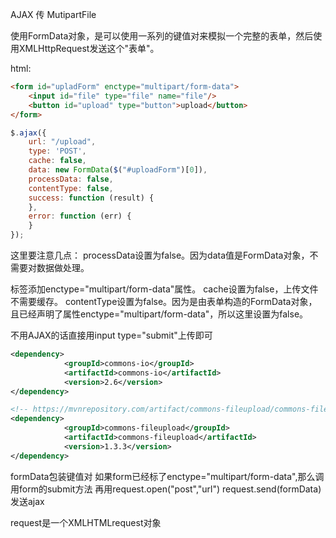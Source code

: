 AJAX 传 MutipartFile

使用FormData对象，是可以使用一系列的键值对来模拟一个完整的表单，然后使用XMLHttpRequest发送这个"表单"。

html:

```html
<form id="upladForm" enctype="multipart/form-data">
    <input id="file" type="file" name="file"/>
    <button id="upload" type="button">upload</button>
</form>
```

```javascript
$.ajax({
    url: "/upload",
    type: 'POST',
    cache: false,
    data: new FormData($("#uploadForm")[0]),
    processData: false,
    contentType: false,
    success: function (result) {
    },
    error: function (err) {
    }
});
```

这里要注意几点：
processData设置为false。因为data值是FormData对象，不需要对数据做处理。

标签添加enctype="multipart/form-data"属性。
cache设置为false，上传文件不需要缓存。
contentType设置为false。因为是由表单构造的FormData对象，且已经声明了属性enctype="multipart/form-data"，所以这里设置为false。

不用AJAX的话直接用input type="submit"上传即可

```xml
<dependency>
			<groupId>commons-io</groupId>
			<artifactId>commons-io</artifactId>
			<version>2.6</version>
</dependency>

<!-- https://mvnrepository.com/artifact/commons-fileupload/commons-fileupload -->
<dependency>
			<groupId>commons-fileupload</groupId>
			<artifactId>commons-fileupload</artifactId>
			<version>1.3.3</version>
</dependency>
```

formData包装键值对  如果form已经标了enctype="multipart/form-data",那么调用form的submit方法 再用request.open("post","url") request.send(formData)发送ajax

request是一个XMLHTMLrequest对象
